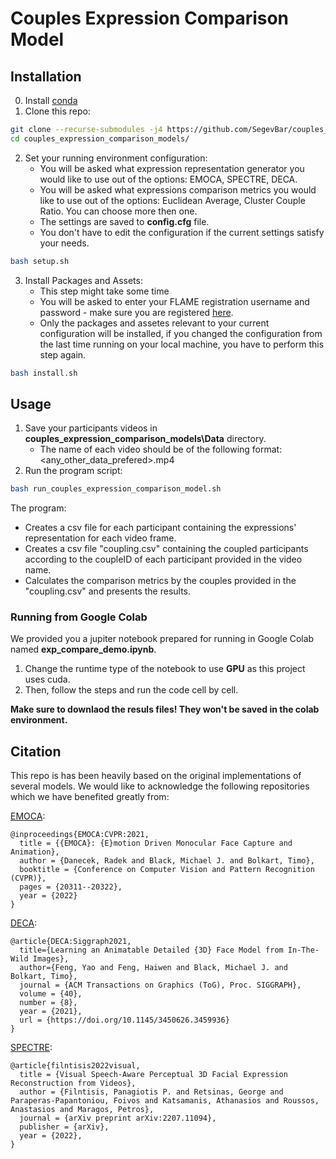# Couples Expression Comparison Model


## Installation

0) Install [conda](https://www.anaconda.com/download)
1) Clone this repo:
```bash
git clone --recurse-submodules -j4 https://github.com/SegevBar/couples_expression_comparison_models.git
cd couples_expression_comparison_models/
```
2) Set your running environment configuration:
   * You will be asked what expression representation generator you would like to use out of the options: EMOCA, SPECTRE, DECA.
   * You will be asked what expressions comparison metrics you would like to use out of the options: Euclidean Average, Cluster Couple Ratio. You can choose more then one.
   * The settings are saved to **config.cfg** file.
   * You don't have to edit the configuration if the current settings satisfy your needs.
```bash
bash setup.sh
```
3) Install Packages and Assets:
   * This step might take some time
   * You will be asked to enter your FLAME registration username and password - make sure you are registered [here](https://flame.is.tue.mpg.de/index.html).
   * Only the packages and assetes relevant to your current configuration will be installed, if you changed the configuration from the last time running on your local machine, you have to perform this step again.
```bash
bash install.sh
```

## Usage 
1) Save your participants videos in **couples_expression_comparison_models\Data** directory.
   * The name of each video should be of the following format: <participantID>_<coupleID>_<any_other_data_prefered>.mp4
2) Run the program script: 
```bash
bash run_couples_expression_comparison_model.sh
```
The program:
* Creates a csv file for each participant containing the expressions' representation for each video frame.
* Creates a csv file "coupling.csv" containing the coupled participants according to the coupleID of each participant provided in the video name. 
* Calculates the comparison metrics by the couples provided in the "coupling.csv" and presents the results.

### Running from Google Colab
We provided you a jupiter notebook prepared for running in Google Colab named **exp_compare_demo.ipynb**.
1) Change the runtime type of the notebook to use **GPU** as this project uses cuda.
2) Then, follow the steps and run the code cell by cell.

**Make sure to downlaod the resuls files! They won't be saved in the colab environment.**



## Citation 

This repo is has been heavily based on the original implementations of several models. We would like to acknowledge the following repositories which we have benefited greatly from:

[EMOCA](https://github.com/radekd91/emoca):
```
@inproceedings{EMOCA:CVPR:2021,
  title = {{EMOCA}: {E}motion Driven Monocular Face Capture and Animation},
  author = {Danecek, Radek and Black, Michael J. and Bolkart, Timo},
  booktitle = {Conference on Computer Vision and Pattern Recognition (CVPR)},
  pages = {20311--20322},
  year = {2022}
}
```
[DECA](https://github.com/YadiraF/DECA):
```
@article{DECA:Siggraph2021,
  title={Learning an Animatable Detailed {3D} Face Model from In-The-Wild Images},
  author={Feng, Yao and Feng, Haiwen and Black, Michael J. and Bolkart, Timo},
  journal = {ACM Transactions on Graphics (ToG), Proc. SIGGRAPH},
  volume = {40}, 
  number = {8}, 
  year = {2021}, 
  url = {https://doi.org/10.1145/3450626.3459936} 
}
```
[SPECTRE](https://filby89.github.io/spectre/): 
```
@article{filntisis2022visual,
  title = {Visual Speech-Aware Perceptual 3D Facial Expression Reconstruction from Videos},
  author = {Filntisis, Panagiotis P. and Retsinas, George and Paraperas-Papantoniou, Foivos and Katsamanis, Athanasios and Roussos, Anastasios and Maragos, Petros},
  journal = {arXiv preprint arXiv:2207.11094},
  publisher = {arXiv},
  year = {2022},
}
```
